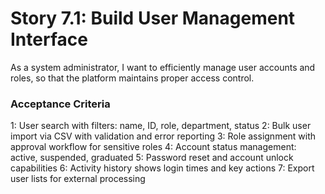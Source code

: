 # Story 7.1: Build User Management Interface

As a system administrator,
I want to efficiently manage user accounts and roles,
so that the platform maintains proper access control.

### Acceptance Criteria
1: User search with filters: name, ID, role, department, status
2: Bulk user import via CSV with validation and error reporting
3: Role assignment with approval workflow for sensitive roles
4: Account status management: active, suspended, graduated
5: Password reset and account unlock capabilities
6: Activity history shows login times and key actions
7: Export user lists for external processing
